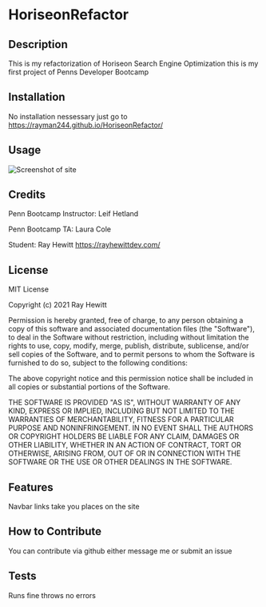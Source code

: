 # HoriseonRefactor

## Description

This is my refactorization of Horiseon Search Engine Optimization
this is my first project of Penns Developer Bootcamp

## Installation

No installation nessessary just go to https://rayman244.github.io/HoriseonRefactor/

## Usage

![Screenshot of site ](Develop/assets/images/fullPic.png)

## Credits

Penn Bootcamp Instructor: Leif Hetland

Penn Bootcamp TA: Laura Cole

Student:
Ray Hewitt
https://rayhewittdev.com/

## License

MIT License

Copyright (c) 2021 Ray Hewitt

Permission is hereby granted, free of charge, to any person obtaining a copy
of this software and associated documentation files (the "Software"), to deal
in the Software without restriction, including without limitation the rights
to use, copy, modify, merge, publish, distribute, sublicense, and/or sell
copies of the Software, and to permit persons to whom the Software is
furnished to do so, subject to the following conditions:

The above copyright notice and this permission notice shall be included in all
copies or substantial portions of the Software.

THE SOFTWARE IS PROVIDED "AS IS", WITHOUT WARRANTY OF ANY KIND, EXPRESS OR
IMPLIED, INCLUDING BUT NOT LIMITED TO THE WARRANTIES OF MERCHANTABILITY,
FITNESS FOR A PARTICULAR PURPOSE AND NONINFRINGEMENT. IN NO EVENT SHALL THE
AUTHORS OR COPYRIGHT HOLDERS BE LIABLE FOR ANY CLAIM, DAMAGES OR OTHER
LIABILITY, WHETHER IN AN ACTION OF CONTRACT, TORT OR OTHERWISE, ARISING FROM,
OUT OF OR IN CONNECTION WITH THE SOFTWARE OR THE USE OR OTHER DEALINGS IN THE
SOFTWARE.

## Features

Navbar links take you places on the site

## How to Contribute

You can contribute via github either message me or submit an issue

## Tests

Runs fine throws no errors
